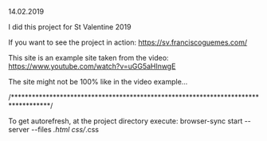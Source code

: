 14.02.2019  

I did this project for St Valentine 2019

If you want to see the project in action: https://sv.franciscoguemes.com/

This site is an example site taken from the video: https://www.youtube.com/watch?v=uGG5aHlnwgE

The site might not be 100% like in the video example...

/***********************************************************************************/

To get autorefresh, at the project directory execute:
	browser-sync start --server --files *.html css/*.css


